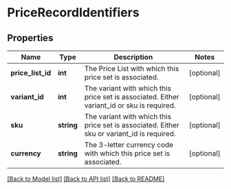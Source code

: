 # PriceRecordIdentifiers

## Properties
Name | Type | Description | Notes
------------ | ------------- | ------------- | -------------
**price_list_id** | **int** | The Price List with which this price set is associated. | [optional] 
**variant_id** | **int** | The variant with which this price set is associated. Either variant_id or sku is required. | [optional] 
**sku** | **string** | The variant with which this price set is associated. Either sku or variant_id is required. | [optional] 
**currency** | **string** | The 3-letter currency code with which this price set is associated. | [optional] 

[[Back to Model list]](../README.md#documentation-for-models) [[Back to API list]](../README.md#documentation-for-api-endpoints) [[Back to README]](../README.md)


